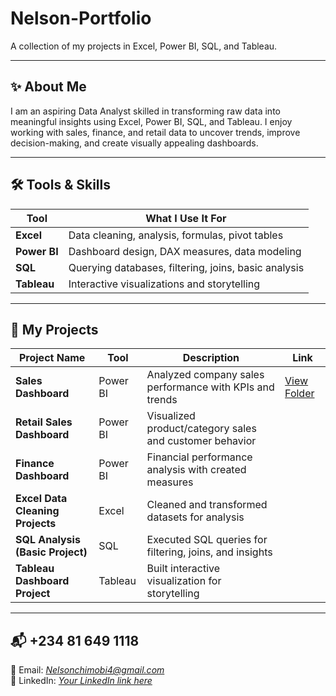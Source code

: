 # Nelson-Portfolio  
A collection of my projects in Excel, Power BI, SQL, and Tableau.

---

## ✨ About Me  
I am an aspiring Data Analyst skilled in transforming raw data into meaningful insights using Excel, Power BI, SQL, and Tableau. I enjoy working with sales, finance, and retail data to uncover trends, improve decision-making, and create visually appealing dashboards.

---

## 🛠 Tools & Skills  
| Tool | What I Use It For |
|------|-------------------|
| **Excel** | Data cleaning, analysis, formulas, pivot tables |
| **Power BI** | Dashboard design, DAX measures, data modeling |
| **SQL** | Querying databases, filtering, joins, basic analysis |
| **Tableau** | Interactive visualizations and storytelling |

---

## 📂 My Projects  
| Project Name | Tool | Description | Link |
|--------------|------|-------------|------|
| **Sales Dashboard** | Power BI | Analyzed company sales performance with KPIs and trends | [View Folder](./Sales%20Dashboard) |
| **Retail Sales Dashboard** | Power BI | Visualized product/category sales and customer behavior |
| **Finance Dashboard** | Power BI | Financial performance analysis with created measures | 
| **Excel Data Cleaning Projects** | Excel | Cleaned and transformed datasets for analysis |
| **SQL Analysis (Basic Project)** | SQL | Executed SQL queries for filtering, joins, and insights | 
| **Tableau Dashboard Project** | Tableau | Built interactive visualization for storytelling |

---

## 📬 +234 81 649 1118  
📧 Email: *Nelsonchimobi4@gmail.com*  
💼 LinkedIn: *[Your LinkedIn link here](http://www.linkedin.com/in/Chimobi-Nelson-Ayogu)*

